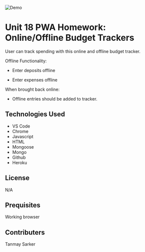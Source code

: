![Demo](budget.gif)

# Unit 18 PWA Homework: Online/Offline Budget Trackers

User can track spending with this online and offline budget tracker.

Offline Functionality:

- Enter deposits offline

- Enter expenses offline

When brought back online:

- Offline entries should be added to tracker.

## Technologies Used

- VS Code
- Chrome
- Javascript
- HTML
- Mongoose
- Mongo
- Github
- Heroku

## License

N/A

## Prequisites

Working browser

## Contributers
Tanmay Sarker

